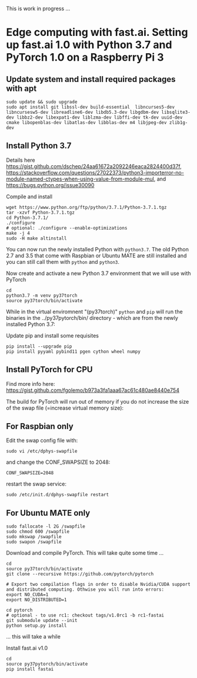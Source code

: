 This is work in progress ... 


# Edge computing with fast.ai. Setting up fast.ai 1.0 with Python 3.7 and PyTorch 1.0 on a Raspberry Pi 3


## Update system and install required packages with apt
```
sudo update && sudo upgrade
sudo apt install git libssl-dev build-essential  libncurses5-dev libncursesw5-dev libreadline6-dev libdb5.3-dev libgdbm-dev libsqlite3-dev libbz2-dev libexpat1-dev liblzma-dev libffi-dev tk-dev uuid-dev cmake libopenblas-dev libatlas-dev libblas-dev m4 libjpeg-dev zlib1g-dev
```

## Install Python 3.7 
Details here https://gist.github.com/dschep/24aa61672a2092246eaca2824400d37f, https://stackoverflow.com/questions/27022373/python3-importerror-no-module-named-ctypes-when-using-value-from-module-mul, and https://bugs.python.org/issue30090

Compile and install 
```
wget https://www.python.org/ftp/python/3.7.1/Python-3.7.1.tgz
tar -xzvf Python-3.7.1.tgz
cd Python-3.7.1/
./configure
# optional: ./configure --enable-optimizations
make -j 4
sudo -H make altinstall
```
You can now run the newly installed Python with ```python3.7```. The old Python 2.7 and 3.5 that come with Raspbian or Ubuntu MATE are still installed and you can still call them with ```python``` and ```python3```.

Now create and activate a new Python 3.7 environment that we will use with PyTorch 
```
cd
python3.7 -m venv py37torch
source py37torch/bin/activate
```
While in the virtual enviromnent "(py37torch)" ```python``` and ```pip``` will run the binaries in the  ../py37pytorch/bin/ directory - which are from the newly installed Python 3.7: 

Update pip and install some requisites 
```
pip install --upgrade pip
pip install pyyaml pybind11 pgen cython wheel numpy
```

## Install PyTorch for CPU
Find more info here: https://gist.github.com/fgolemo/b973a3fa1aaa67ac61c480ae8440e754

The build for PyTorch will run out of memory if you do not increase the size of the swap file (=increase virtual memory size):

## For Raspbian only
Edit the swap config file with:
```
sudo vi /etc/dphys-swapfile
```
and change the CONF_SWAPSIZE to 2048:
```
CONF_SWAPSIZE=2048
``` 
restart the swap service:
```
sudo /etc/init.d/dphys-swapfile restart
```

## For Ubuntu MATE only
```
sudo fallocate -l 2G /swapfile
sudo chmod 600 /swapfile
sudo mkswap /swapfile
sudo swapon /swapfile
```


Download and compile PyTorch. This will take quite some time ...
```
cd
source py37torch/bin/activate
git clone --recursive https://github.com/pytorch/pytorch

# Export two compilation flags in order to disable Nvidia/CUDA support and distributed computing. Othwise you will run into errors:
export NO_CUDA=1
export NO_DISTRIBUTED=1

cd pytorch
# optional - to use rc1: checkout tags/v1.0rc1 -b rc1-fastai
git submodule update --init
python setup.py install
```
... this will take a while

Install fast.ai v1.0
```
cd
source py37pytorch/bin/activate
pip install fastai
```

